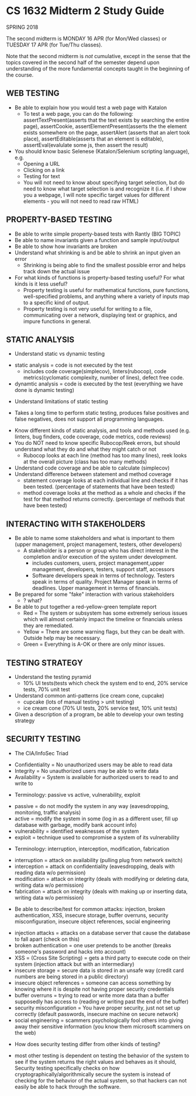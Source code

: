 # CS 1632 Midterm 2 Study Guide
SPRING 2018

The second midterm is MONDAY 16 APR (for Mon/Wed classes) or TUESDAY 17 APR (for Tue/Thu classes).

Note that the second midterm is _not_ cumulative, except in the sense that the topics covered in the second half of the semester depend upon understanding of the more fundamental concepts taught in the beginning of the course.

## WEB TESTING
* Be able to explain how you would test a web page with Katalon
   - To test a web page, you can do the following:
   assertTextPresent(asserts that the text exists by searching the entire page), 
   assertCookie, assertElementPresent(asserts the the element exists somewhere on the page, assertAlert
   (asserts that an alert took place), assertEditable(asserts that an element is editable), assertEval(evalulate some js, then
   assert the result)
* You should know basic Selenese (Katalon/Selenium scripting language), e.g.
  * Opening a URL
  * Clicking on a link
  * Testing for text
  * You will not need to know about specifying target selection, but do need to know what target selection is and recognize it (i.e. if I show you a webpage, I will note specific target values for different elements - you will not need to read raw HTML)
  
## PROPERTY-BASED TESTING
* Be able to write simple property-based tests with Rantly (BIG TOPIC)
* Be able to name invariants given a function and sample input/output
* Be able to show how invariants are broken
* Understand what shrinking is and be able to shrink an input given an error
  + Shrinking is being able to find the smallest possible error and helps track down the actual issue
* For what kinds of functions is property-based testing useful?  For what kinds is it less useful?
  + Property testing is useful for mathematical functions, pure functions, well-specified problems, and anything where a variety of inputs map to a specific kind of output.
  + Property testing is not very useful for writing to a file, communicating over a network, displaying text or graphics, and impure functions in general. 

## STATIC ANALYSIS
* Understand static vs dynamic testing
 - static analysis = code is not executed by the test
   + includes code coverage(simplecov), linters(rubocop), code metrics(cyclomatic complexity, number of lines), defect free
     code. 
 - dynamtic analysis = code is executed by the test (everything we have done is dynamic testing)
* Understand limitations of static testing
 - Takes a long time to perform static testing, produces false positives and false negatives, does not support all programming
   languages. 
* Know different kinds of static analysis, and tools and methods used (e.g. linters, bug finders, code coverage, code metrics, code reviews)
* You do NOT need to know specific Rubocop/Reek errors, but should understand what they do and what they might catch or not
  - Rubocop looks at each line (method has too many lines), reek looks at the overall picture (class has too many methods)
* Understand code coverage and be able to calculate (simplecov)
* Understand difference between statement and method coverage
  - statement coverage looks at each individual line and checks if it has been tested. (percentage of statements that have been tested)
  - method coverage looks at the method as a whole and checks if the test for that method returns correctly. (percentage of methods that have been tested)

## INTERACTING WITH STAKEHOLDERS
* Be able to name some stakeholders and what is important to them (upper management, project management, testers, other developers)
  - A stakeholder is a person or group who has direct interest in the completion and/or execution of the system
    under development.
    + includes customers, users, project management,upper management, developers, testers, support staff, accessors
    + Software developers speak in terms of technology. Testers speak in terms of quality. Project Manager speak in
    terms of deadlines. Upper management in terms of financials.
* Be prepared for some "fake" interaction with various stakeholders
  - ? what?
* Be able to put together a red-yellow-green template report
  - Red = The system or subsystem has some extremely serious issues which will almost certainly impact the timeline or
    financials unless they are remediated. 
  - Yellow = There are some warning flags, but they can be dealt with. Outside help may be necessary.
  - Green = Everything is A-OK or there are only minor issues.

## TESTING STRATEGY
* Understand the testing pyramid
  - 10% UI tests(tests which check the system end to end, 20% service tests, 70% unit test
* Understand common anti-patterns (ice cream cone, cupcake)
  - cupcake (lots of manual testing > unit testing)
  - ice cream cone (70% UI tests, 20% service test, 10% unit tests)
* Given a description of a program, be able to develop your own testing strategy

## SECURITY TESTING
* The CIA/InfoSec Triad
 - Confidentiality = No unauthorized users may be able to read data
 - Integrity = No unauthorized users may be able to write data
 - Availability = System is available for authorized users to read to and write to
* Terminology: passive vs active, vulnerability, exploit
 - passive = do not modify the system in any way (eavesdropping, monitoring, traffic analysis)
 - active = modify the system in some (log in as a different user, fill up database with garbage, modify bank account info)
 - vulnerability = identified weaknesses of the system
 - exploit = technique used to compromise a system of its vulnerability
* Terminology: interruption, interception, modification, fabrication
 - interruption = attack on availability (pulling plug from network switch)
 - interception = attack on confidentiality (eavesdropping, deals with reading data w/o permission)
 - modification = attack on integrity (deals with modifying or deleting data, writing data w/o permission)
 - fabrication = attack on integrity (deals with making up or inserting data, writing data w/o permission)
* Be able to describe/test for common attacks: injection, broken authentication, XSS, insecure storage, buffer overruns, security misconfiguration, insecure object references, social engineering
 - injection attacks = attacks on a database server that cause the database to fall apart (check on this)
 - broken authentication = one user pretends to be another (breaks someone's password and hacks into account)
 - XSS = (Cross Site Scripting) = gets a third party to execute code on their system (injection attack but with an intermediary)
 - insecure storage = secure data is stored in an unsafe way (credit card numbers are being stored in a public directory)
 - insecure object references = someone can access something by knowing where it is despite not having proper security credentials
 - buffer overruns = trying to read or write more data than a buffer supposedly has access to (reading or writing past the end of the buffer)
 - security misconfiguration = You have proper security, just not set up correctly (default passwords, insecure machine on secure network)
 - social engineering = scammers psychologically fool others into giving away their sensitive information (you know them microsoft scammers on the web)
* How does security testing differ from other kinds of testing?
 - most other testing is dependent on testing the behavior of the system to see if the system returns the right values and behaves as it should, Security testing specifically checks on how cryptographically/algorithmically secure the system is instead of checking for the behavior of the actual system, so that hackers can not easily be able to hack through the software.
